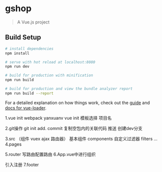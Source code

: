 # gshop

> A Vue.js project

## Build Setup

``` bash
# install dependencies
npm install

# serve with hot reload at localhost:8080
npm run dev

# build for production with minification
npm run build

# build for production and view the bundle analyzer report
npm run build --report
```

For a detailed explanation on how things work, check out the [guide](http://vuejs-templates.github.io/webpack/) and [docs for vue-loader](http://vuejs.github.io/vue-loader).


1.vue init webpack yanxuanv
vue init 模板选择 项目名

2.git操作
git init add. commit 复制空包内的关联代码 推送 创建dev分支

3.src （组件 vuex ajax 路由器）
基本组件 components
自定义过滤器 filters
...
4.pages

5.router
写路由配置路由
6.App.vue中进行组织

<router-view/>
<FooterGuide/>

引入注册
7.footer
